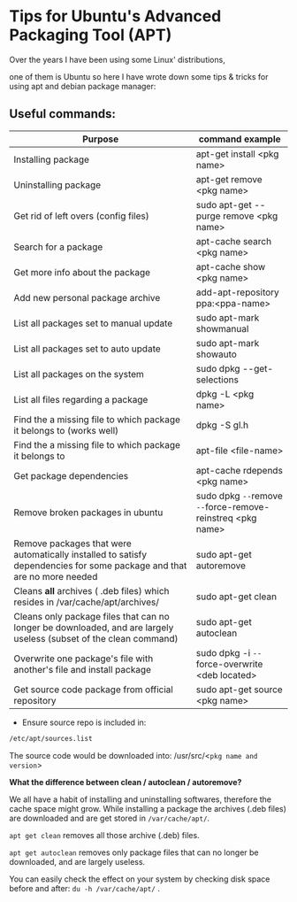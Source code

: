 # Tips for Ubuntu's Advanced Packaging Tool (APT)

Over the years I have been using some Linux' distributions,

one of them is Ubuntu so here I have wrote down some tips & tricks
for using apt and debian package manager:


## Useful commands:

Purpose | command example
------------ | -------------
Installing package | apt-get install &lt;pkg name&gt;
Uninstalling package | apt-get remove &lt;pkg name&gt;
Get rid of left overs (config files) |  sudo apt-get --purge remove &lt;pkg name&gt;
Search for a package |  apt-cache search &lt;pkg name&gt;
Get more info about the package | apt-cache show &lt;pkg name&gt;
Add new personal package archive | add-apt-repository ppa:&lt;ppa-name&gt;
List all packages set to manual update | sudo apt-mark showmanual
List all packages set to auto update | sudo apt-mark showauto
List all packages on the system |  sudo dpkg --get-selections
List all files regarding a package |   dpkg -L &lt;pkg name&gt;
Find the a missing file to which package it belongs to (works well)| dpkg -S gl.h
Find the a missing file to which package it belongs to | apt-file &lt;file-name&gt;
Get package dependencies | apt-cache rdepends &lt;pkg name&gt;
Remove broken packages in ubuntu | sudo dpkg `--`remove `--`force-remove-reinstreq &lt;pkg name&gt;
Remove packages that were automatically installed to satisfy dependencies for some package and that are no more needed | sudo apt-get autoremove
Cleans **all** archives ( .deb files) which resides in /var/cache/apt/archives/ | sudo apt-get clean
Cleans only package files that can no longer be downloaded, and are largely useless (subset of the clean command)| sudo apt-get autoclean
Overwrite one package's file with another's file and install package |sudo dpkg -i `--`force-overwrite &lt;deb located&gt;
Get source code package from official repository | sudo apt-get source &lt;pkg name&gt;


* Ensure source repo is included in:
```bash
/etc/apt/sources.list
```
The source code would be downloaded into: /usr/src/&lt;`pkg name and version`&gt;

**What the difference between clean / autoclean / autoremove?**

We all have a habit of installing and uninstalling softwares, therefore the cache space might grow. While installing a package the archives (.deb files) are downloaded and are get stored in `/var/cache/apt/`.

`apt get clean` removes all those archive (.deb) files.

`apt get autoclean` removes only package files that can no longer be downloaded, and are largely useless.

You can easily check the effect on your system by checking disk space before and after: `du -h /var/cache/apt/` .
